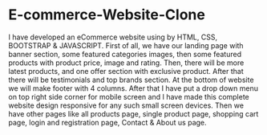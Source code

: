 # E-commerce-Website-Clone
I have developed an eCommerce website using by HTML, CSS, BOOTSTRAP &amp; JAVASCRIPT. First of all, we have our landing page with banner section, some featured categories images, then some featured products with product price, image and rating. Then, there will be more latest products, and one offer section with exclusive product. After that there will be testimonials and top brands section. At the bottom of website we will make footer with 4 columns.  After that I have put a drop down menu on top right side corner for mobile screen and I have made this complete website design responsive for any such small screen devices.  Then we have other pages like all products page, single product page, shopping cart page, login and registration page, Contact &amp; About us page.
